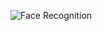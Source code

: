 ![Face Recognition](https://github.com/IgorMeloS/OpenCV_Training/blob/main/OpenCV/5%20-%20Face%20Recognition/images/cgc.gif)
